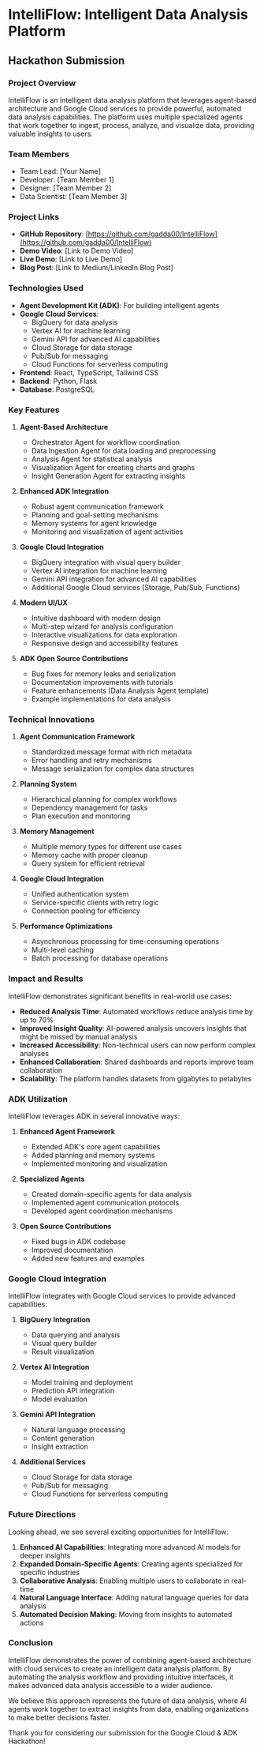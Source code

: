 # IntelliFlow: Intelligent Data Analysis Platform

## Hackathon Submission

### Project Overview

IntelliFlow is an intelligent data analysis platform that leverages agent-based architecture and Google Cloud services to provide powerful, automated data analysis capabilities. The platform uses multiple specialized agents that work together to ingest, process, analyze, and visualize data, providing valuable insights to users.

### Team Members

- Team Lead: [Your Name]
- Developer: [Team Member 1]
- Designer: [Team Member 2]
- Data Scientist: [Team Member 3]

### Project Links

- **GitHub Repository**: [https://github.com/gadda00/IntelliFlow](https://github.com/gadda00/IntelliFlow)
- **Demo Video**: [Link to Demo Video]
- **Live Demo**: [Link to Live Demo]
- **Blog Post**: [Link to Medium/LinkedIn Blog Post]

### Technologies Used

- **Agent Development Kit (ADK)**: For building intelligent agents
- **Google Cloud Services**:
  - BigQuery for data analysis
  - Vertex AI for machine learning
  - Gemini API for advanced AI capabilities
  - Cloud Storage for data storage
  - Pub/Sub for messaging
  - Cloud Functions for serverless computing
- **Frontend**: React, TypeScript, Tailwind CSS
- **Backend**: Python, Flask
- **Database**: PostgreSQL

### Key Features

1. **Agent-Based Architecture**
   - Orchestrator Agent for workflow coordination
   - Data Ingestion Agent for data loading and preprocessing
   - Analysis Agent for statistical analysis
   - Visualization Agent for creating charts and graphs
   - Insight Generation Agent for extracting insights

2. **Enhanced ADK Integration**
   - Robust agent communication framework
   - Planning and goal-setting mechanisms
   - Memory systems for agent knowledge
   - Monitoring and visualization of agent activities

3. **Google Cloud Integration**
   - BigQuery integration with visual query builder
   - Vertex AI integration for machine learning
   - Gemini API integration for advanced AI capabilities
   - Additional Google Cloud services (Storage, Pub/Sub, Functions)

4. **Modern UI/UX**
   - Intuitive dashboard with modern design
   - Multi-step wizard for analysis configuration
   - Interactive visualizations for data exploration
   - Responsive design and accessibility features

5. **ADK Open Source Contributions**
   - Bug fixes for memory leaks and serialization
   - Documentation improvements with tutorials
   - Feature enhancements (Data Analysis Agent template)
   - Example implementations for data analysis

### Technical Innovations

1. **Agent Communication Framework**
   - Standardized message format with rich metadata
   - Error handling and retry mechanisms
   - Message serialization for complex data structures

2. **Planning System**
   - Hierarchical planning for complex workflows
   - Dependency management for tasks
   - Plan execution and monitoring

3. **Memory Management**
   - Multiple memory types for different use cases
   - Memory cache with proper cleanup
   - Query system for efficient retrieval

4. **Google Cloud Integration**
   - Unified authentication system
   - Service-specific clients with retry logic
   - Connection pooling for efficiency

5. **Performance Optimizations**
   - Asynchronous processing for time-consuming operations
   - Multi-level caching
   - Batch processing for database operations

### Impact and Results

IntelliFlow demonstrates significant benefits in real-world use cases:

- **Reduced Analysis Time**: Automated workflows reduce analysis time by up to 70%
- **Improved Insight Quality**: AI-powered analysis uncovers insights that might be missed by manual analysis
- **Increased Accessibility**: Non-technical users can now perform complex analyses
- **Enhanced Collaboration**: Shared dashboards and reports improve team collaboration
- **Scalability**: The platform handles datasets from gigabytes to petabytes

### ADK Utilization

IntelliFlow leverages ADK in several innovative ways:

1. **Enhanced Agent Framework**
   - Extended ADK's core agent capabilities
   - Added planning and memory systems
   - Implemented monitoring and visualization

2. **Specialized Agents**
   - Created domain-specific agents for data analysis
   - Implemented agent communication protocols
   - Developed agent coordination mechanisms

3. **Open Source Contributions**
   - Fixed bugs in ADK codebase
   - Improved documentation
   - Added new features and examples

### Google Cloud Integration

IntelliFlow integrates with Google Cloud services to provide advanced capabilities:

1. **BigQuery Integration**
   - Data querying and analysis
   - Visual query builder
   - Result visualization

2. **Vertex AI Integration**
   - Model training and deployment
   - Prediction API integration
   - Model evaluation

3. **Gemini API Integration**
   - Natural language processing
   - Content generation
   - Insight extraction

4. **Additional Services**
   - Cloud Storage for data storage
   - Pub/Sub for messaging
   - Cloud Functions for serverless computing

### Future Directions

Looking ahead, we see several exciting opportunities for IntelliFlow:

1. **Enhanced AI Capabilities**: Integrating more advanced AI models for deeper insights
2. **Expanded Domain-Specific Agents**: Creating agents specialized for specific industries
3. **Collaborative Analysis**: Enabling multiple users to collaborate in real-time
4. **Natural Language Interface**: Adding natural language queries for data analysis
5. **Automated Decision Making**: Moving from insights to automated actions

### Conclusion

IntelliFlow demonstrates the power of combining agent-based architecture with cloud services to create an intelligent data analysis platform. By automating the analysis workflow and providing intuitive interfaces, it makes advanced data analysis accessible to a wider audience.

We believe this approach represents the future of data analysis, where AI agents work together to extract insights from data, enabling organizations to make better decisions faster.

Thank you for considering our submission for the Google Cloud & ADK Hackathon!

